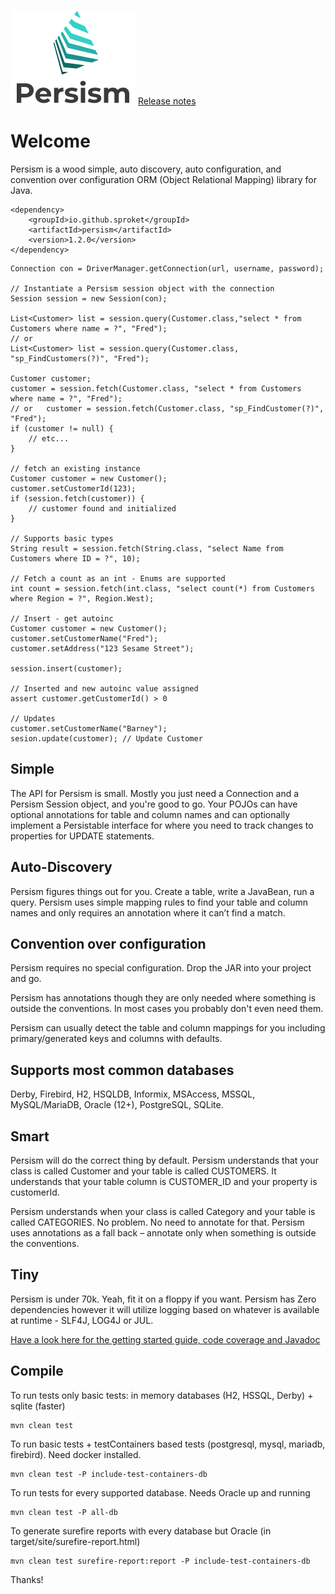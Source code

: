 ![](logo1.png) [Release notes](release-notes.md) 

# Welcome

Persism is a wood simple, auto discovery, auto configuration, and convention over configuration ORM (Object Relational Mapping) library for Java.

```
<dependency>
    <groupId>io.github.sproket</groupId>
    <artifactId>persism</artifactId>
    <version>1.2.0</version>
</dependency>
```
```
Connection con = DriverManager.getConnection(url, username, password);

// Instantiate a Persism session object with the connection
Session session = new Session(con);

List<Customer> list = session.query(Customer.class,"select * from Customers where name = ?", "Fred");
// or
List<Customer> list = session.query(Customer.class, "sp_FindCustomers(?)", "Fred");

Customer customer;
customer = session.fetch(Customer.class, "select * from Customers where name = ?", "Fred");
// or   customer = session.fetch(Customer.class, "sp_FindCustomer(?)", "Fred");
if (customer != null) {
    // etc...
}

// fetch an existing instance
Customer customer = new Customer();
customer.setCustomerId(123);
if (session.fetch(customer)) {
    // customer found and initialized
} 

// Supports basic types
String result = session.fetch(String.class, "select Name from Customers where ID = ?", 10);

// Fetch a count as an int - Enums are supported 
int count = session.fetch(int.class, "select count(*) from Customers where Region = ?", Region.West);

// Insert - get autoinc
Customer customer = new Customer();
customer.setCustomerName("Fred");
customer.setAddress("123 Sesame Street");

session.insert(customer); 

// Inserted and new autoinc value assigned 
assert customer.getCustomerId() > 0

// Updates
customer.setCustomerName("Barney");
sesion.update(customer); // Update Customer   
```
## Simple

The API for Persism is small. Mostly you just need a Connection and a Persism Session object, and you're good to go.
Your POJOs can have optional annotations for table and column names and can optionally implement a Persistable interface
for where you need to track changes to properties for UPDATE statements.

## Auto-Discovery
Persism figures things out for you. Create a table, write a JavaBean, run a query. Persism uses simple mapping rules to 
find your table and column names and only requires an annotation where it can’t find a match.

## Convention over configuration
Persism requires no special configuration. Drop the JAR into your project and go.

Persism has annotations though they are only needed where something is outside the conventions. In most cases 
you probably don't even need them.

Persism can usually detect the table and column mappings for you including primary/generated keys and columns 
with defaults.

## Supports most common databases
Derby, Firebird, H2, HSQLDB, Informix, MSAccess, MSSQL, MySQL/MariaDB, Oracle (12+), PostgreSQL, SQLite.  

## Smart
Persism will do the correct thing by default. Persism understands that your class is called Customer and your table
is called CUSTOMERS. It understands that your table column is CUSTOMER_ID and your property is customerId. 

Persism understands when your class is called Category and your table is called CATEGORIES. 
No problem. No need to annotate for that. Persism uses annotations as a fall back – annotate only when 
something is outside the conventions.

## Tiny
Persism is under 70k. Yeah, fit it on a floppy if you want. Persism has Zero dependencies however it will 
utilize logging based on whatever is available at runtime - SLF4J, LOG4J or JUL.

[Have a look here for the getting started guide, code coverage and Javadoc](https://sproket.github.io/Persism/)

## Compile

To run tests only basic tests: in memory databases (H2, HSSQL, Derby) + sqlite (faster)

    mvn clean test

To run basic tests + testContainers based tests (postgresql, mysql, mariadb, firebird). Need docker installed.

    mvn clean test -P include-test-containers-db

To run tests for every supported database. Needs Oracle up and running

    mvn clean test -P all-db

To generate surefire reports with every database but Oracle  (in target/site/surefire-report.html)

    mvn clean test surefire-report:report -P include-test-containers-db

Thanks!

